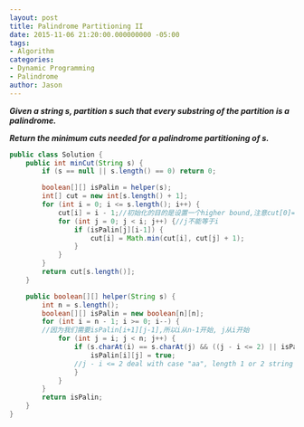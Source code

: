 ```yaml
---
layout: post
title: Palindrome Partitioning II
date: 2015-11-06 21:20:00.000000000 -05:00
tags:
- Algorithm
categories:
- Dynamic Programming
- Palindrome
author: Jason
---
```

<p><strong><em>Given a string s, partition s such that every substring of the partition is a palindrome.</p>

Return the minimum cuts needed for a palindrome partitioning of s.</em></strong></p>
``` java
public class Solution {
    public int minCut(String s) {
        if (s == null || s.length() == 0) return 0;

        boolean[][] isPalin = helper(s);
        int[] cut = new int[s.length() + 1];
        for (int i = 0; i <= s.length(); i++) {
            cut[i] = i - 1;//初始化的目的是设置一个higher bound,注意cut[0]=-1
            for (int j = 0; j < i; j++) {//j不能等于i
                if (isPalin[j][i-1]) {
                    cut[i] = Math.min(cut[i], cut[j] + 1);
                }
            }
        }
        return cut[s.length()];
    }

    public boolean[][] helper(String s) {
        int n = s.length();
        boolean[][] isPalin = new boolean[n][n];
        for (int i = n - 1; i >= 0; i--) {
        //因为我们需要isPalin[i+1][j-1],所以i从n-1开始, j从i开始
            for (int j = i; j < n; j++) {
                if (s.charAt(i) == s.charAt(j) && ((j - i <= 2) || isPalin[i+1][j-1])) {
                    isPalin[i][j] = true;
                //j - i <= 2 deal with case "aa", length 1 or 2 string
                }
            }
        }
        return isPalin;
    }
}
```
